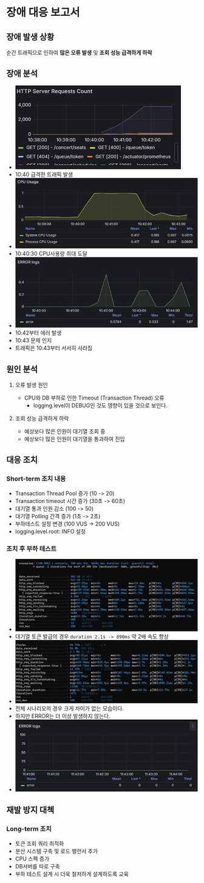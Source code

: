 # 장애 대응 보고서
## 장애 발생 상황
순간 트래픽으로 인하여 **많은 오류 발생** 및 **조회 성능 급격하게 하락**

## 장애 분석
- ![alt text](image-7.png)
- 10:40 급격한 트래픽 발생
- ![alt text](image-8.png)
- 10:40:30 CPU사용량 최대 도달
- ![alt text](image-10.png)
- 10:42부터 에러 발생
- 10:43 문제 인지
- 트래픽은 10:43부터 서서히 사라짐

## 원인 분석
1. 오류 발생 원인
    - CPU와 DB 부하로 인한 Timeout (Transaction Thread) 오류
        - logging.level이 DEBUG인 것도 영향이 있을 것으로 보인다.

2. 조회 성능 급격하게 하락
    - 예상보다 많은 인원이 대기열 조회 중
    - 예상보다 많은 인원이 대기열을 통과하여 진입

## 대응 조치
### Short-term 조치 내용
 - Transaction Thread Pool 증가 (10 -> 20)
 - Transaction timeout 시간 증가 (30초 -> 60초)
 - 대기열 통과 인원 감소 (100 -> 50)
 - 대기열 Polling 간격 증가 (1초 -> 2초)
 - 부하테스트 설정 변경 (100 VUS -> 200 VUS)
 - logging.level.root: INFO 설정

### 조치 후 부하 테스트
 - ![alt text](image-12.png)
 - 대기열 토큰 발급의 경우 `duration 2.1s -> 890ms` 약 2배 속도 향상
 - ![alt text](image-13.png)
 - 전체 시나리오의 경우 크게 차이가 없는 모습이다.
 - 하지만 ERROR는 더 이상 발생하지 않는다.
 - ![alt text](image-14.png)

## 재발 방지 대첵
### Long-term 조치
 - 토큰 조회 쿼리 최적화
 - 분산 시스템 구축 및 로드 밸런서 추가
 - CPU 스펙 증가
 - DB서버를 따로 구축
 - 부하 테스트 설계 시 더욱 철저하게 설계하도록 교육